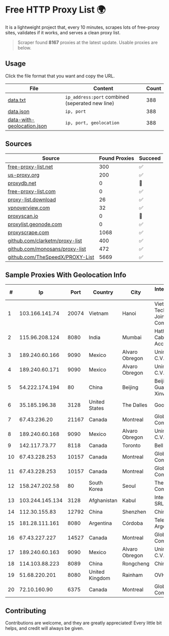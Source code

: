 
# Free HTTP Proxy List 🌍

It is a lightweight project that, every 10 minutes, scrapes lots of free-proxy sites, validates if it works, and serves a clean proxy list.


> Scraper found **8167** proxies at the latest update. Usable proxies are below.

## Usage

Click the file format that you want and copy the URL.


|File|Content|Count|
|----|-------|-----|
|[data.txt](https://raw.githubusercontent.com/themiralay/Proxy-List-World/master/data.txt)|`ip_address:port` combined (seperated new line)|388|
|[data.json](https://raw.githubusercontent.com/themiralay/Proxy-List-World/master/data.json)|`ip, port`|388|
|[data-with-geolocation.json](https://raw.githubusercontent.com/themiralay/Proxy-List-World/master/data-with-geolocation.json)|`ip, port, geolocation`|388|

## Sources

|Source|Found Proxies|Succeed|
|------|-------------|-------|
|[free-proxy-list.net](https://free-proxy-list.net)|300|✅|
|[us-proxy.org](https://www.us-proxy.org)|200|✅|
|[proxydb.net](http://proxydb.net)|0|🚫|
|[free-proxy-list.com](https://free-proxy-list.com/?page=&port=&type%5B%5D=http&type%5B%5D=https&up_time=0&search=Search)|0|✅|
|[proxy-list.download](https://www.proxy-list.download/HTTP)|26|✅|
|[vpnoverview.com](https://vpnoverview.com/privacy/anonymous-browsing/free-proxy-servers)|32|✅|
|[proxyscan.io](https://www.proxyscan.io)|0|🚫|
|[proxylist.geonode.com](https://proxylist.geonode.com/api/proxy-list?limit=300&page=1&sort_by=lastChecked&sort_type=desc&protocols=http,https)|0|✅|
|[proxyscrape.com](https://api.proxyscrape.com/v2/?request=displayproxies&protocol=http&timeout=10000&country=all&ssl=all&anonymity=all)|1068|✅|
|[github.com/clarketm/proxy-list](https://raw.githubusercontent.com/clarketm/proxy-list/master/proxy-list-raw.txt)|400|✅|
|[github.com/monosans/proxy-list](https://raw.githubusercontent.com/monosans/proxy-list/main/proxies/http.txt)|472|✅|
|[github.com/TheSpeedX/PROXY-List](https://raw.githubusercontent.com/TheSpeedX/PROXY-List/master/http.txt)|5669|✅|


## Sample Proxies With Geolocation Info

|#|Ip|Port|Country|City|Internet Service Provider|
|-|--|----|-------|----|-------------------------|
|1|103.166.141.74|20074|Vietnam|Hanoi|Viet NAM Cloud Technology Joint Stock Company|
|2|115.96.208.124|8080|India|Mumbai|Hathway IP over Cable Internet Access|
|3|189.240.60.166|9090|Mexico|Alvaro Obregon|Uninet S.A. de C.V.|
|4|189.240.60.171|9090|Mexico|Alvaro Obregon|Uninet S.A. de C.V.|
|5|54.222.174.194|80|China|Beijing|Beijing Guanghuan Xinwang Digital|
|6|35.185.196.38|3128|United States|The Dalles|Google LLC|
|7|67.43.236.20|21167|Canada|Montreal|GloboTech Communications|
|8|189.240.60.168|9090|Mexico|Alvaro Obregon|Uninet S.A. de C.V.|
|9|142.117.73.77|8118|Canada|Toronto|Bell Canada|
|10|67.43.228.253|10157|Canada|Montreal|GloboTech Communications|
|11|67.43.228.253|10157|Canada|Montreal|GloboTech Communications|
|12|158.247.202.58|80|South Korea|Seoul|The Constant Company, LLC|
|13|103.244.145.134|3128|Afghanistan|Kabul|Interkvm Host SRL|
|14|112.30.155.83|12792|China|Shenzhen|China Mobile|
|15|181.28.111.161|8080|Argentina|Córdoba|Telecom Argentina S.A|
|16|67.43.227.227|14527|Canada|Montreal|GloboTech Communications|
|17|189.240.60.163|9090|Mexico|Alvaro Obregon|Uninet S.A. de C.V.|
|18|114.103.88.223|8089|China|Rongcheng|Chinanet|
|19|51.68.220.201|8080|United Kingdom|Rainham|OVH SAS|
|20|72.10.160.90|6375|Canada|Montreal|GloboTech Communications|



## Contributing

Contributions are welcome, and they are greatly appreciated! Every
little bit helps, and credit will always be given.

